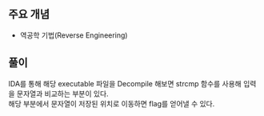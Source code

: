 ## 주요 개념

- 역공학 기법(Reverse Engineering)

## 풀이

IDA를 통해 해당 executable 파일을 Decompile 해보면 strcmp 함수를 사용해 입력을 문자열과 비교하는 부분이 있다.  
해당 부분에서 문자열이 저장된 위치로 이동하면 flag를 얻어낼 수 있다.
